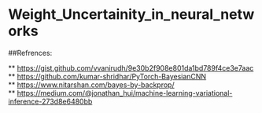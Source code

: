 # Weight_Uncertainity_in_neural_networks

##Refrences:

** https://gist.github.com/vvanirudh/9e30b2f908e801da1bd789f4ce3e7aac  
** https://github.com/kumar-shridhar/PyTorch-BayesianCNN  
** https://www.nitarshan.com/bayes-by-backprop/  
** https://medium.com/@jonathan_hui/machine-learning-variational-inference-273d8e6480bb  